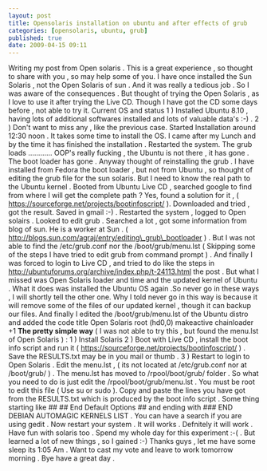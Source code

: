 ```yaml
---
layout: post
title: Opensolaris installation on ubuntu and after effects of grub
categories: [opensolaris, ubuntu, grub]
published: true
date: 2009-04-15 09:11
---
```

Writing my post from Open solaris . This is a great experience , so thought to share with you , so may help some of you.  I have once installed the Sun Solaris , not the Open Solaris of sun . And it was really a tedious job . So I was aware of the consequences . But thought of trying the Open Solaris , as I love to use it after trying the Live CD. Though I have got the CD some days before , not able to try it.  Current OS and status  1 ) Installed Ubuntu 8.10 , having lots of additional softwares installed and lots of valuable data's :-) .  2 ) Don't want to miss any , like the previous case.  Started Installation around 12:30 noon . It takes some time to install the OS. I came after my Lunch and by the time it has finished the installation .  Restarted the system. The grub loads ............ OOP's really fucking , the Ubuntu is not there , it has gone . The boot loader has gone . Anyway thought of reinstalling the grub . I have installed from Fedora the boot loader , but not from Ubuntu , so thought of editing the grub file for the sun solaris. But I need to know the real path to the Ubuntu kernel . Booted from Ubuntu Live CD , searched google to find from where I will get the complete path ? Yes, found a solution for it , ( https://sourceforge.net/projects/bootinfoscript/ ). Downloaded and tried , got the result. Saved in gmail :-) . Restarted the system , logged to Open solairs .  Looked to edit grub . Searched a lot , got some information from blog of sun. He is a worker at Sun . ( http://blogs.sun.com/agraj/entry/editing\_grub\_bootloader ) . But I was not able to find the /etc/grub.conf nor the /boot/grub/menu.lst ( Skipping some of the steps I have tried to edit grub from command prompt ) . And finally I was forced to login to Live CD , and tried to do like the steps in http://ubuntuforums.org/archive/index.php/t-24113.html the post . But what I missed was Open Solaris loader and time and the updated kernel of Ubuntu . What it does was installed the Ubuntu OS again .So never go in these ways , I will shortly tell the other one. Why I told never go in this way is because it will remove some of the files of our updated kernel , though it can backup our files. And finally I edited the /boot/grub/menu.lst of the Ubuntu distro and added the code  title Open Solaris root (hd0,0) makeactive chainloader +1  **The pretty simple way** ( I was not able to try this , but found the menu.lst of Open Solaris ) :  1 ) Install Solaris  2 ) Boot with Live CD , install the boot info script and run it ( https://sourceforge.net/projects/bootinfoscript/ ) . Save the RESULTS.txt may be in you mail or thumb .  3 ) Restart to login to Open Solaris . Edit the menu.lst , ( its not located at /etc/grub.conf nor at /boot/grub/ ) . The menu.lst has moved to /rpool/boot/grub/ folder . So what you need to do is just edit the /rpool/boot/grub/menu.lst . You must be root to edit this file ( Use su or sudo ).  Copy and paste the lines you have got from the RESULTS.txt which is produced by the boot info script . Some thing starting like \#\# \#\# End Default Options \#\# and ending with \#\#\# END DEBIAN AUTOMAGIC KERNELS LIST . You can have a search if you are using gedit .  Now restart your system . It will works . Defnitely it will work . Have fun with solaris too . Spend my whole day for this experiment :-( . But learned a lot of new things , so I gained :-)  Thanks guys , let me have some sleep its 1:05 Am . Want to cast my vote and leave to work tomorrow morning . Bye have a great day .   

